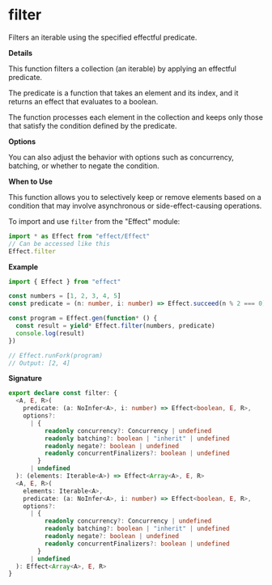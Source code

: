# filter

Filters an iterable using the specified effectful predicate.

**Details**

This function filters a collection (an iterable) by applying an effectful
predicate.

The predicate is a function that takes an element and its index, and it
returns an effect that evaluates to a boolean.

The function processes each element in the collection and keeps only those
that satisfy the condition defined by the predicate.

**Options**

You can also adjust the behavior with options such as concurrency, batching,
or whether to negate the condition.

**When to Use**

This function allows you to selectively keep or remove elements based on a
condition that may involve asynchronous or side-effect-causing operations.

To import and use `filter` from the "Effect" module:

```ts
import * as Effect from "effect/Effect"
// Can be accessed like this
Effect.filter
```

**Example**

```ts
import { Effect } from "effect"

const numbers = [1, 2, 3, 4, 5]
const predicate = (n: number, i: number) => Effect.succeed(n % 2 === 0)

const program = Effect.gen(function* () {
  const result = yield* Effect.filter(numbers, predicate)
  console.log(result)
})

// Effect.runFork(program)
// Output: [2, 4]
```

**Signature**

```ts
export declare const filter: {
  <A, E, R>(
    predicate: (a: NoInfer<A>, i: number) => Effect<boolean, E, R>,
    options?:
      | {
          readonly concurrency?: Concurrency | undefined
          readonly batching?: boolean | "inherit" | undefined
          readonly negate?: boolean | undefined
          readonly concurrentFinalizers?: boolean | undefined
        }
      | undefined
  ): (elements: Iterable<A>) => Effect<Array<A>, E, R>
  <A, E, R>(
    elements: Iterable<A>,
    predicate: (a: NoInfer<A>, i: number) => Effect<boolean, E, R>,
    options?:
      | {
          readonly concurrency?: Concurrency | undefined
          readonly batching?: boolean | "inherit" | undefined
          readonly negate?: boolean | undefined
          readonly concurrentFinalizers?: boolean | undefined
        }
      | undefined
  ): Effect<Array<A>, E, R>
}
```
